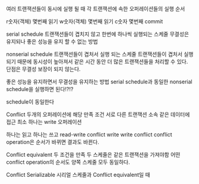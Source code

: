여러 트랜잭션들이 동시에 실행 될 때 각 트랜잭션에 속한 오퍼레이션들의 실행 순서

r숫자(객체) 몇번째 읽기
w숫자(객체) 몇번째 읽기
c숫자 몇번째 commit

serial schedule 트랜잭션들이 겹치지 않고 한번에 하나씩 실행되는 스케줄
무결성은 유지되나 좋은 성능을 유지 할 수 없는 방법

nonserial schedule 트랜잭션들이 겹처서 실행 되는 스케줄
트랜잭션들이 겹처서 실행되기 때문에 동시성이 높아져서 같은 시간 동안 더 많은 트랜잭션들을 처리할 수 있다.
단점은 무결성 보장이 되지 않는다.

좋은 성능을 유지하면서 무결성을 유지하는 방법
serial schedule과 동일한 nonserial schedule을 실행하면 된다!?!?

schedule이 동일한다

Conflict 두개의 오퍼레이션에 해당
만족 조건
서로 다른 트랜잭션 소속
같은 데이터에 접근
최소 하나는 write 오퍼레이션

하나는 읽고 하나는 쓰고 read-write conflict
write write conflict
conflict operation은 순서가 바뀌면 결과도 바뀐다.

Conflict equivalent
두 조건을 만족
두 스케줄은 같은 트랜잭션을 가져야함
어떤 conflict operation의 순서도 양쪽 스케줄 모두 동일하다.

Conflict Serializable
시리얼 스케줄과 Conflict equivalent일 때